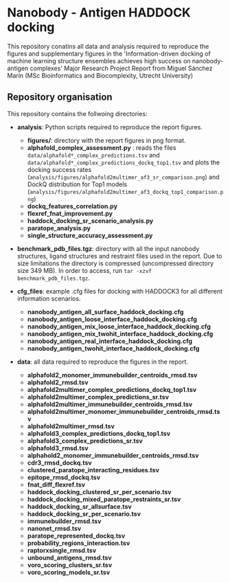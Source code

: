# Nanobody - Antigen HADDOCK docking

This repository conatins all data and analysis required to reproduce the figures and supplementary figures in the 'Information-driven docking of machine learning structure ensembles achieves high success on nanobody-antigen complexes' Major Research Project Report from Miguel Sánchez Marín (MSc Bioinformatics and Biocomplexity, Utrecht University)

## Repository organisation
This repository contains the follwoing directories:
* **analysis**: Python scripts required to reproduce the report figures.
  * **figures/**: directory with the report figures in png format.
  - **alphafold_complex_assessment.py** : reads the files `data/alphafold*_complex_predictions.tsv` and `data/alphafold*_complex_predictions_dockq_top1.tsv` and plots the docking success rates (`analysis/figures/alphafold2multimer_af3_sr_comparison.png`) and DockQ distribution for Top1 models (`analysis/figures/alphafold2multimer_af3_dockq_top1_comparison.png`)
  - **dockq_features_correlation.py**
  - **flexref_fnat_improvement.py**
  - **haddock_docking_sr_scenario_analysis.py**
  - **paratope_analysis.py**
  - **single_structure_accuracy_assessment.py**

* **benchmark_pdb_files.tgz**: directory with all the input nanobody structures, ligand structures and restraint files used in the report. Due to size limitations the directory is compressed (uncompressed directory size 349 MB). In order to access, run `tar -xzvf benchmark_pdb_files.tgz`.
 
* **cfg_files**: example .cfg files for docking with HADDOCK3 for all different information scenarios.
  - **nanobody_antigen_all_surface_haddock_docking.cfg**
  - **nanobody_antigen_loose_interface_haddock_docking.cfg**
  - **nanobody_antigen_mix_loose_interface_haddock_docking.cfg**
  - **nanobody_antigen_mix_twohit_interface_haddock_docking.cfg**
  - **nanobody_antigen_real_interface_haddock_docking.cfg**
  - **nanobody_antigen_twohit_interface_haddock_docking.cfg**
  
* **data**: all data required to reproduce the figures in the report.
  - **alphafold2_monomer_immunebuilder_centroids_rmsd.tsv**
  - **alphafold2_rmsd.tsv**
  - **alphafold2multimer_complex_predictions_dockq_top1.tsv**
  - **alphafold2multimer_complex_predictions_sr.tsv**
  - **alphafold2multimer_immunebuilder_centroids_rmsd.tsv**
  - **alphafold2multimer_monomer_immunebuilder_centroids_rmsd.tsv**
  - **alphafold2multimer_rmsd.tsv**
  - **alphafold3_complex_predictions_dockq_top1.tsv**
  - **alphafold3_complex_predictions_sr.tsv**
  - **alphafold3_rmsd.tsv**
  - **alphahold2_monomer_immunebuilder_centroids_rmsd.tsv**
  - **cdr3_rmsd_dockq.tsv**
  - **clustered_paratope_interacting_residues.tsv**
  - **epitope_rmsd_dockq.tsv**
  - **fnat_diff_flexref.tsv**
  - **haddock_docking_clustered_sr_per_scenario.tsv**
  - **haddock_docking_mixed_paratope_restraints_sr.tsv**
  - **haddock_docking_sr_allsurface.tsv**
  - **haddock_docking_sr_per_scenario.tsv**
  - **immunebuilder_rmsd.tsv**
  - **nanonet_rmsd.tsv**
  - **paratope_represented_dockq.tsv**
  - **probability_regions_interaction.tsv**
  - **raptorxsingle_rmsd.tsv**
  - **unbound_antigens_rmsd.tsv**
  - **voro_scoring_clusters_sr.tsv**
  - **voro_scoring_models_sr.tsv**
